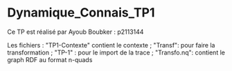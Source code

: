 # Dynamique_Connais_TP1

Ce TP est réalisé par Ayoub Boubker : p2113144

Les fichiers :
"TP1-Contexte" contient le contexte  ; 
"Transf": pour faire la transformation ; 
"TP-1" :  pour le import de la trace ; 
"Transfo.nq": contient le graph RDF au format n-quads
